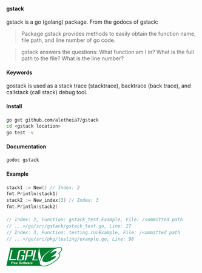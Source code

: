 #### gstack 
gstack is a go (golang) package. From the godocs of gstack:

>Package gstack provides methods to easily obtain the function name, file path, and line number of go code.

>gstack answers the questions: What function am I in? What is the full path to the file? What is the line number? 

#### Keywords
gostack is used as a stack trace (stacktrace), backtrace (back trace), and callstack (call stack) debug tool.

#### Install 
```bash
go get github.com/aletheia7/gstack
cd <gstack location>
go test -v
```

#### Documentation
```bash
godoc gstack
```
#### Example

```go
stack1 := New() // Index: 2
fmt.Println(stack1)
stack2 := New_index(3) // Index: 3
fmt.Println(stack2)

// Index: 2, Function: gstack_test.Example, File: /<ommitted path
// ...>/go/src/gstack/gstack_test.go, Line: 27
// Index: 3, Function: testing.runExample, File: /<ommitted path
// ...>/go/src/pkg/testing/example.go, Line: 98
```

![LGPL](lgplv3-147x51.png)
